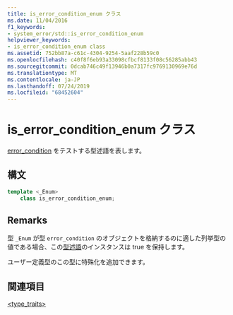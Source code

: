 ```yaml
---
title: is_error_condition_enum クラス
ms.date: 11/04/2016
f1_keywords:
- system_error/std::is_error_condition_enum
helpviewer_keywords:
- is_error_condition_enum class
ms.assetid: 752bb87a-c61c-4304-9254-5aaf228b59c0
ms.openlocfilehash: c40f8f6eb93a33098cfbcf8133f08c56285abb43
ms.sourcegitcommit: 0dcab746c49f13946b0a7317fc9769130969e76d
ms.translationtype: MT
ms.contentlocale: ja-JP
ms.lasthandoff: 07/24/2019
ms.locfileid: "68452604"
---
```

# <a name="iserrorconditionenum-class"></a>is_error_condition_enum クラス

[error_condition](../standard-library/error-condition-class.md) をテストする型述語を表します。

## <a name="syntax"></a>構文

```cpp
template <_Enum>
    class is_error_condition_enum;
```

## <a name="remarks"></a>Remarks

型 `_Enum` が型 `error_condition` のオブジェクトを格納するのに適した列挙型の値である場合、この[型述語](../standard-library/type-traits.md)のインスタンスは true を保持します。

ユーザー定義型のこの型に特殊化を追加できます。

## <a name="see-also"></a>関連項目

[<type_traits>](../standard-library/type-traits.md)
